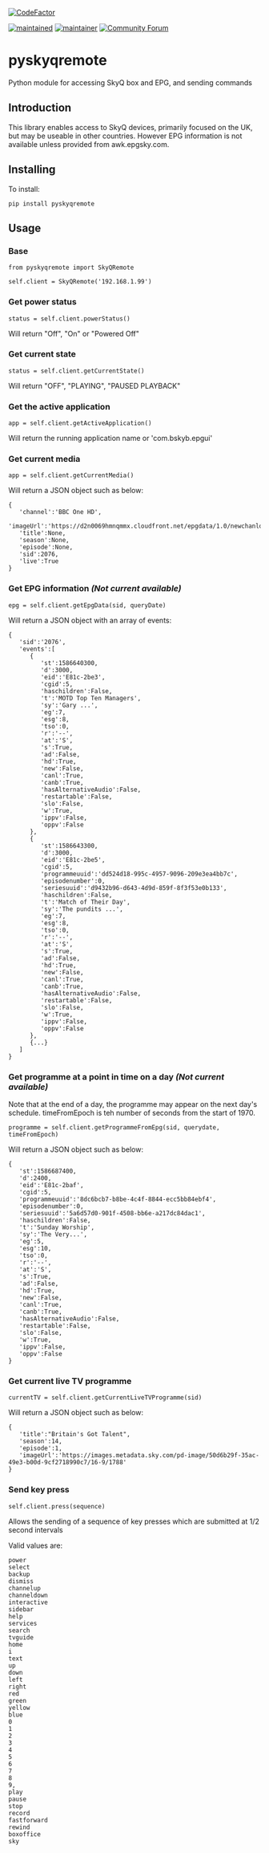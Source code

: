 [![CodeFactor](https://www.codefactor.io/repository/github/rogerselwyn/skyq_remote/badge)](https://www.codefactor.io/repository/github/rogerselwyn/skyq_remote)

[![maintained](https://img.shields.io/maintenance/yes/2020.svg)](#)
[![maintainer](https://img.shields.io/badge/maintainer-%20%40RogerSelwyn-blue.svg)](https://github.com/RogerSelwyn)
[![Community Forum](https://img.shields.io/badge/community-forum-brightgreen.svg)](https://community.home-assistant.io/t/custom-component-skyq-media-player/140306)

# pyskyqremote
Python module for accessing SkyQ box and EPG, and sending commands

## Introduction

This library enables access to SkyQ devices, primarily focused on the UK, but may be useable in other countries. However EPG information is not available unless provided from awk.epgsky.com.

## Installing

To install:

```
pip install pyskyqremote
```

## Usage

### Base
```
from pyskyqremote import SkyQRemote

self.client = SkyQRemote('192.168.1.99')
```

### Get power status

```
status = self.client.powerStatus()
```

Will return "Off", "On" or "Powered Off" 

### Get current state

```
status = self.client.getCurrentState()
```

Will return "OFF", "PLAYING", "PAUSED PLAYBACK"

### Get the active application

```
app = self.client.getActiveApplication()
```

Will return the running application name or 'com.bskyb.epgui'

### Get current media

```
app = self.client.getCurrentMedia()
```

Will return a JSON object such as below:

```
{
   'channel':'BBC One HD',
   'imageUrl':'https://d2n0069hmnqmmx.cloudfront.net/epgdata/1.0/newchanlogos/600/600/skychb2076.png',
   'title':None,
   'season':None,
   'episode':None,
   'sid':2076,
   'live':True
}
```

### Get EPG information *(Not current available)*

```
epg = self.client.getEpgData(sid, queryDate)
```

Will return a JSON object with an array of events:

```
{
   'sid':'2076',
   'events':[
      {
         'st':1586640300,
         'd':3000,
         'eid':'E81c-2be3',
         'cgid':5,
         'haschildren':False,
         't':'MOTD Top Ten Managers',
         'sy':'Gary ...',
         'eg':7,
         'esg':8,
         'tso':0,
         'r':'--',
         'at':'S',
         's':True,
         'ad':False,
         'hd':True,
         'new':False,
         'canl':True,
         'canb':True,
         'hasAlternativeAudio':False,
         'restartable':False,
         'slo':False,
         'w':True,
         'ippv':False,
         'oppv':False
      },
      {
         'st':1586643300,
         'd':3000,
         'eid':'E81c-2be5',
         'cgid':5,
         'programmeuuid':'dd524d18-995c-4957-9096-209e3ea4bb7c',
         'episodenumber':0,
         'seriesuuid':'d9432b96-d643-4d9d-859f-8f3f53e0b133',
         'haschildren':False,
         't':'Match of Their Day',
         'sy':'The pundits ...',
         'eg':7,
         'esg':8,
         'tso':0,
         'r':'--',
         'at':'S',
         's':True,
         'ad':False,
         'hd':True,
         'new':False,
         'canl':True,
         'canb':True,
         'hasAlternativeAudio':False,
         'restartable':False,
         'slo':False,
         'w':True,
         'ippv':False,
         'oppv':False
      },
      {...}
   ]
}
```

### Get programme at a point in time on a day *(Not current available)*

Note that at the end of a day, the programme may appear on the next day's schedule. timeFromEpoch is teh number of seconds from the start of 1970.

```
programme = self.client.getProgrammeFromEpg(sid, querydate, timeFromEpoch)
```

Will return a JSON object such as below:

```
{
   'st':1586687400,
   'd':2400,
   'eid':'E81c-2baf',
   'cgid':5,
   'programmeuuid':'8dc6bcb7-b8be-4c4f-8844-ecc5bb84ebf4',
   'episodenumber':0,
   'seriesuuid':'5a6d57d0-901f-4508-bb6e-a217dc84dac1',
   'haschildren':False,
   't':'Sunday Worship',
   'sy':'The Very...',
   'eg':5,
   'esg':10,
   'tso':0,
   'r':'--',
   'at':'S',
   's':True,
   'ad':False,
   'hd':True,
   'new':False,
   'canl':True,
   'canb':True,
   'hasAlternativeAudio':False,
   'restartable':False,
   'slo':False,
   'w':True,
   'ippv':False,
   'oppv':False
}
```

### Get current live TV programme

```
currentTV = self.client.getCurrentLiveTVProgramme(sid)
```

Will return a JSON object such as below:

```
{
   'title':"Britain's Got Talent",
   'season':14,
   'episode':1,
   'imageUrl':'https://images.metadata.sky.com/pd-image/50d6b29f-35ac-49e3-b00d-9cf2718990c7/16-9/1788'
}
```

### Send key press

```
self.client.press(sequence)
```

Allows the sending of a sequence of key presses which are submitted at 1/2 second intervals

Valid values are:
```
power 
select 
backup 
dismiss 
channelup 
channeldown 
interactive 
sidebar 
help 
services 
search 
tvguide 
home 
i 
text 
up 
down 
left 
right 
red 
green 
yellow 
blue 
0 
1 
2 
3 
4
5 
6 
7 
8 
9,
play 
pause 
stop 
record 
fastforward 
rewind 
boxoffice 
sky 
```

